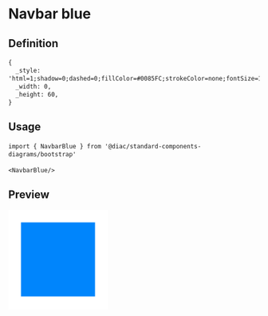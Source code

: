 # Navbar blue

## Definition

```
{
  _style: 'html=1;shadow=0;dashed=0;fillColor=#0085FC;strokeColor=none;fontSize=16;fontColor=#ffffff;align=left;spacing=15;',
  _width: 0,
  _height: 60,
}
```

## Usage

```
import { NavbarBlue } from '@diac/standard-components-diagrams/bootstrap'

<NavbarBlue/>
```

## Preview

<img src="./navbar-blue.png" width="200"/>
